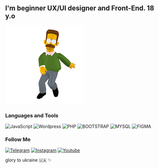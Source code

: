 ## I'm beginner UX/UI designer and Front-End. 18 y.o
![image](assets/dancer_ned.gif)
### Languages and Tools

![JavaScript](https://img.shields.io/badge/-JavaScript-090909?style=for-the-badge&logo=JavaScript) ![Wordpress](https://img.shields.io/badge/-Wordpress-090909?style=for-the-badge&logo=Wordpress) ![PHP](https://img.shields.io/badge/-PHP-090909?style=for-the-badge&logo=PHP) ![BOOTSTRAP](https://img.shields.io/badge/-BOOTSTRAP-090909?style=for-the-badge&logo=BOOTSTRAP) ![MYSQL](https://img.shields.io/badge/-MYSQL-090909?style=for-the-badge&logo=MYSQL) ![FIGMA](https://img.shields.io/badge/-FIGMA-090909?style=for-the-badge&logo=FIGMA)

### Follow Me
[![Telegram](https://img.shields.io/badge/-Instagram-090909?style=for-the-badge&logo=Instagram)](https://www.instagram.com/biolry/) [![Instagram](https://img.shields.io/badge/-Telegram-090909?style=for-the-badge&logo=telegram)](https://t.me/borisovilyaweb) [![Youtube](https://img.shields.io/badge/-Youtube_Chanel-090909?style=for-the-badge&logo=Youtube)](https://www.youtube.com/channel/UCbWH0lSyaTD0Z7fhy2C9lBw)


glory to ukraine :ukraine: ✨